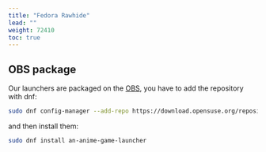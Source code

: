 ```yaml
---
title: "Fedora Rawhide"
lead: ""
weight: 72410
toc: true
---
```


## OBS package

Our launchers are packaged on the [OBS](https://build.opensuse.org/), you have to add the repository with dnf:
```sh
sudo dnf config-manager --add-repo https://download.opensuse.org/repositories/home:Maroxy:AAT-Apps/Fedora_Rawhide/home:Maroxy:AAT-Apps.repo
```

and then install them:
```sh
sudo dnf install an-anime-game-launcher
```
